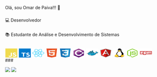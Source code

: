  Olá, sou Omar de Paiva!!! 👋
 ###
 💻 Desenvolvedor
 ###
 📚  Estudante de Análise e Desenvolvimento de Sistemas 


<div style="display: inline_block"><br>
  <img align="center" alt="omar-Js" height="30" width="40" src="https://raw.githubusercontent.com/devicons/devicon/master/icons/javascript/javascript-plain.svg">
  <img align="center" alt="omar-Ts" height="30" width="40" src="https://raw.githubusercontent.com/devicons/devicon/master/icons/typescript/typescript-plain.svg">
  <img align="center" alt="omar-React" height="30" width="40" src="https://raw.githubusercontent.com/devicons/devicon/master/icons/react/react-original.svg">
  <img align="center" alt="omar-HTML" height="30" width="40" src="https://raw.githubusercontent.com/devicons/devicon/master/icons/html5/html5-original.svg">
  <img align="center" alt="omar-CSS" height="30" width="40" src="https://raw.githubusercontent.com/devicons/devicon/master/icons/css3/css3-original.svg">
  <img align="center" alt="omar-Csharp" height="30" width="40" src="https://raw.githubusercontent.com/devicons/devicon/master/icons/csharp/csharp-original.svg">
  <img align="center" alt="omar-docker" height="30" width="40" src="https://raw.githubusercontent.com/devicons/devicon/master/icons/docker/docker-original.svg">
   <img align="center" alt="omar-angular" height="30" width="40" src="https://raw.githubusercontent.com/devicons/devicon/master/icons/angularjs/angularjs-original.svg">
  <img align="center" alt="omar-linux" height="30" width="40" src="https://raw.githubusercontent.com/devicons/devicon/master/icons/linux/linux-original.svg">
  <img align="center" alt="omar-node" height="30" width="40" src="https://raw.githubusercontent.com/devicons/devicon/master/icons/nodejs/nodejs-original.svg">
  <img align="center" alt="omar-npm" height="30" width="40" src="https://raw.githubusercontent.com/devicons/devicon/master/icons/npm/npm-original-wordmark.svg">
</div>
###
  <div> 
  
  <a href = "mailto:omar.paiva@gmail.com"><img src="https://img.shields.io/badge/-Gmail-%23333?style=for-the-badge&logo=gmail&logoColor=white" target="_blank"></a>
  <a href="https://www.linkedin.com/in/https://www.linkedin.com/in/omar-de-paiva-810459208/" target="_blank"><img src="https://img.shields.io/badge/-LinkedIn-%230077B5?style=for-the-badge&logo=linkedin&logoColor=white" target="_blank"></a> 
  
</div>
  
